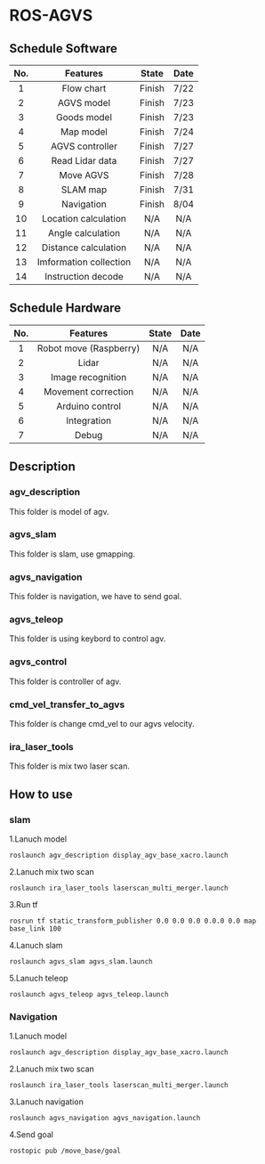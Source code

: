 # ROS-AGVS
## Schedule Software
No.| Features              | State    | Date   |
:-:|:---------------------:|:--------:|:------:|
1  | Flow chart            | Finish   |7/22    |
2  | AGVS model            | Finish   |7/23    |
3  | Goods model           | Finish   |7/23    |
4  | Map model             | Finish   |7/24    |
5  | AGVS controller       | Finish   |7/27    |
6  | Read Lidar data       | Finish   |7/27    |
7  | Move AGVS             | Finish   |7/28    |
8  | SLAM map              | Finish   |7/31    |
9  | Navigation            | Finish   |8/04    |
10 | Location calculation  | N/A      | N/A    |
11 | Angle calculation     | N/A      | N/A    |
12 | Distance calculation  | N/A      | N/A    |
13 | Imformation collection| N/A      | N/A    |
14 | Instruction decode    | N/A      | N/A    |

## Schedule Hardware
No.| Features              | State    | Date   |
:-:|:---------------------:|:--------:|:------:|
1  | Robot move (Raspberry)| N/A      | N/A    |
2  | Lidar                 | N/A      | N/A    |
3  | Image recognition     | N/A      | N/A    |
4  | Movement correction   | N/A      | N/A    |
5  | Arduino control       | N/A      | N/A    |
6  | Integration           | N/A      | N/A    |
7  | Debug                 | N/A      | N/A    |

## Description
### agv_description
This folder is model of agv.
### agvs_slam
This folder is slam, use gmapping.
### agvs_navigation
This folder is navigation, we have to send goal.
### agvs_teleop
This folder is using keybord to control agv.
### agvs_control
This folder is controller of agv.
### cmd_vel_transfer_to_agvs
This folder is change cmd_vel to our agvs velocity.
### ira_laser_tools
This folder is mix two laser scan.  

## How to use
### slam
  1.Lanuch model
  
    roslaunch agv_description display_agv_base_xacro.launch 
  2.Lanuch mix two scan
  
    roslaunch ira_laser_tools laserscan_multi_merger.launch 
  3.Run tf
  
    rosrun tf static_transform_publisher 0.0 0.0 0.0 0.0.0 0.0 map base_link 100 
  4.Lanuch slam
  
    roslaunch agvs_slam agvs_slam.launch
  5.Lanuch teleop

    roslaunch agvs_teleop agvs_teleop.launch
### Navigation
  1.Lanuch model
  
    roslaunch agv_description display_agv_base_xacro.launch 
  2.Lanuch mix two scan
  
    roslaunch ira_laser_tools laserscan_multi_merger.launch 
  3.Lanuch navigation
  
    roslaunch agvs_navigation agvs_navigation.launch 
  4.Send goal

    rostopic pub /move_base/goal

